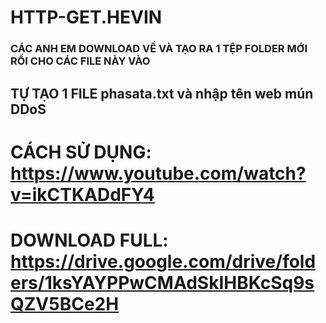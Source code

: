 # HTTP-GET.HEVIN
### CÁC ANH EM DOWNLOAD VỀ VÀ TẠO RA 1 TỆP FOLDER MỚI RỒI CHO CÁC FILE NÀY VÀO
## TỰ TẠO 1 FILE phasata.txt và nhập tên web mún DDoS
# CÁCH SỬ DỤNG: https://www.youtube.com/watch?v=ikCTKADdFY4
# DOWNLOAD FULL: https://drive.google.com/drive/folders/1ksYAYPPwCMAdSkIHBKcSq9sQZV5BCe2H
